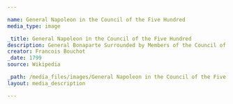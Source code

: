 ```yaml
---

name: General Napoleon in the Council of the Five Hundred
media_type: image

_title: General Napoleon in the Council of the Five Hundred
description: General Bonaparte Surrounded by Members of the Council of Five Hundred in Saint-Cloud during the Coup of 18 Brumaire
creator: Francois Bouchot
_date: 1799
source: Wikipedia

_path: /media_files/images/General Napoleon in the Council of the Five Hundred.jpg 
layout: media_description

---
```

